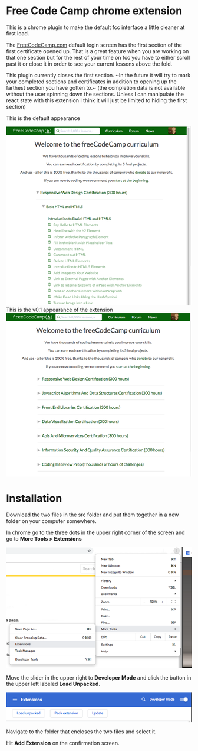 # Free Code Camp chrome extension
This is a chrome plugin to make the default fcc interface a little cleaner at first load.

The [FreeCodeCamp.com](https://learn.freecodecamp.com) default login screen has the first section of the first certificate opened up. That is a great feature when you are working on that one section but for the rest of your time on fcc you have to either scroll past it or close it in order to see your current lessons above the fold.

This plugin currently closes the first section. ~In the future it will try to mark your completed sections and certificates in addition to opening up the farthest section you have gotten to.~ (the completion data is not available without the user spinning down the sections. Unless I can manipulate the react state with this extension I think it will just be limited to hiding the first section)

This is the default appearance

<img src="https://github.com/myYearOfCode/freecodecamp_chrome/blob/master/img/before.png" width="500">
This is the v0.1 appearance of the extension
<img src="https://github.com/myYearOfCode/freecodecamp_chrome/blob/master/img/after.png" width="500">

# Installation
Download the two files in the src folder and put them together in a new folder on your computer somewhere.
 
In chrome go to the three dots in the upper right corner of the screen and go to **More Tools > Extensions**


<img src="https://github.com/myYearOfCode/freecodecamp_chrome/blob/master/img/MoreTools.png">


Move the slider in the upper right to **Developer Mode** and click the button in the upper left labeled **Load Unpacked**.


<img src="https://github.com/myYearOfCode/freecodecamp_chrome/blob/master/img/extensions.png">


Navigate to the folder that encloses the two files and select it.

Hit **Add Extension** on the confirmation screen.
